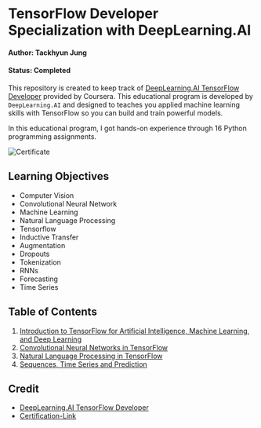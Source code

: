 # TensorFlow Developer Specialization with DeepLearning.AI

#### Author: Tackhyun Jung

#### Status: Completed

This repository is created to keep track of [DeepLearning.AI TensorFlow Developer](https://www.coursera.org/professional-certificates/tensorflow-in-practice) provided by Coursera. This educational program is developed by `DeepLearning.AI` and designed to teaches you applied machine learning skills with TensorFlow so you can build and train powerful models. 

In this educational program, I got hands-on experience through 16 Python programming assignments.

![Certificate](https://user-images.githubusercontent.com/41291493/117560122-faefd680-b0c5-11eb-83e5-0062fda7a635.png)

## Learning Objectives
* Computer Vision
* Convolutional Neural Network
* Machine Learning
* Natural Language Processing
* Tensorflow
* Inductive Transfer
* Augmentation
* Dropouts
* Tokenization
* RNNs
* Forecasting
* Time Series

## Table of Contents

1. [Introduction to TensorFlow for Artificial Intelligence, Machine Learning, and Deep Learning](https://github.com/takhyun12/DeepLearning.AI-TensorFlow-Developer/tree/main/Introduction%20to%20TensorFlow%20for%20Artificial%20Intelligence%2C%20Machine%20Learning%2C%20and%20Deep%20Learning)
2. [Convolutional Neural Networks in TensorFlow](https://github.com/takhyun12/DeepLearning.AI-TensorFlow-Developer/tree/main/Convolutional%20Neural%20Networks%20in%20TensorFlow)
3. [Natural Language Processing in TensorFlow](https://github.com/takhyun12/DeepLearning.AI-TensorFlow-Developer-Specialization/tree/main/Natural%20Language%20Processing%20in%20TensorFlow)
4. [Sequences, Time Series and Prediction](https://github.com/takhyun12/DeepLearning.AI-TensorFlow-Developer-Specialization/tree/main/Sequences%2C%20Time%20Series%20and%20Prediction)

## Credit

* [DeepLearning.AI TensorFlow Developer](https://www.coursera.org/professional-certificates/tensorflow-in-practice)
* [Certification-Link](https://www.coursera.org/account/accomplishments/professional-cert/7M5ZFSUFGCC8)
